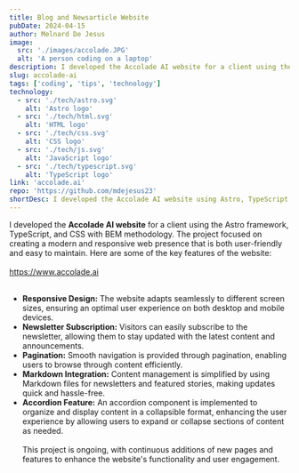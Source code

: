 ```yaml
---
title: Blog and Newsarticle Website
pubDate: 2024-04-15
author: Melnard De Jesus
image:
  src: './images/accolade.JPG'
  alt: 'A person coding on a laptop'
description: I developed the Accolade AI website for a client using the Astro framework, TypeScript, and CSS with BEM methodology. The project focused on creating a modern and responsive web presence that is both user-friendly and easy to maintain. Here are some of the key features of the website
slug: accolade-ai
tags: ['coding', 'tips', 'technology']
technology:
  - src: './tech/astro.svg'
    alt: 'Astro logo'
  - src: './tech/html.svg'
    alt: 'HTML logo'
  - src: './tech/css.svg'
    alt: 'CSS logo'
  - src: './tech/js.svg'
    alt: 'JavaScript logo'
  - src: './tech/typescript.svg'
    alt: 'TypeScript logo'
link: 'accolade.ai'
repo: 'https://github.com/mdejesus23'
shortDesc: I developed the Accolade AI website using Astro, TypeScript, and BEM CSS, focusing on a modern, responsive, and user-friendly design that's easy to maintain.
---
```


I developed the **Accolade AI website** for a client using the Astro framework, TypeScript, and CSS with BEM methodology. The project focused on creating a modern and responsive web presence that is both user-friendly and easy to maintain. Here are some of the key features of the website:
<br>
<br>
<span class="text-lblue">https://www.accolade.ai</span>
<br>
<br>

- **<i class="fas fa-mobile-alt text-lblue"></i> Responsive Design:** The website adapts seamlessly to different screen sizes, ensuring an optimal user experience on both desktop and mobile devices.
- **<i class="fas fa-envelope text-lblue"></i> Newsletter Subscription:** Visitors can easily subscribe to the newsletter, allowing them to stay updated with the latest content and announcements.
- **<i class="fas fa-pagination text-lblue"></i> Pagination:** Smooth navigation is provided through pagination, enabling users to browse through content efficiently.
- **<i class="fas fa-file-alt text-lblue"></i> Markdown Integration:** Content management is simplified by using Markdown files for newsletters and featured stories, making updates quick and hassle-free.
- **<i class="fas fa-plus-square text-lblue"></i> Accordion Feature:** An accordion component is implemented to organize and display content in a collapsible format, enhancing the user experience by allowing users to expand or collapse sections of content as needed.
  <br>
  <br>
  This project is ongoing, with continuous additions of new pages and features to enhance the website's functionality and user engagement.
